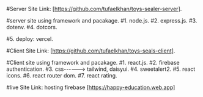 #Server Site Link: [https://github.com/tufaelkhan/toys-sealer-server].

#server site using framework and pacakage.
#1. node.js.
#2. express.js.
#3. dotenv.
#4. dotcors.

#5. deploy: vercel.


#Client Site Link: [https://github.com/tufaelkhan/toys-seals-client].

#Client site using framework and pacakage.
#1. react.js.
#2. firebase authentication.
#3. css------> tailwind, daisyui.
#4. sweetalert2.
#5. react icons.
#6. react router dom.
#7. react rating.

#live Site Link: hosting firebase [https://happy-education.web.app]
